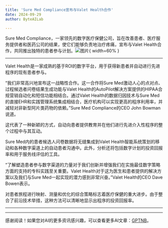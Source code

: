 ```yaml
---
title: 'Sure Med Compliance宣布与Valet Health合作'
date: 2024-09-29
author: ByteAILab

---
```


Sure Med Compliance，一家领先的数字医疗保健公司，旨在改善患者、医疗服务提供者和医药公司的结果，使它们能够负责地治疗疼痛，宣布与Valet Health合作，共同推出独特的患者参与计划。![图片](https://ai-techpark.com/wp-content/uploads/2024/09/Sure-Med-960x540.jpg){ width=60% }

---
Valet Health是一家成熟的基于ROI的数字平台，用于获得新患者并自动进行先进程序的现有患者参与。

“我们非常高兴地宣布这一战略性合作。这一合作将Sure Med激动人心的点对点、过程候选者问卷结果生成功能与Valet Health的AutoPilot解决方案提供的HIPAA合规营销自动化和短信功能相结合。通过Valet Health的数据归因技术与Sure Med的直接EHR和实践管理系统集成相结合，医疗机构可以实现更高的程序利用率，并减轻对非新型阿片类药物的依赖。”Sure Med Compliance的CEO John Bowman说道。

这代表了一种新颖的方式，自动向患者提供教育并在他们进行先进介入性程序的整个过程中与其互动。

Sure Med内的患者候选人问卷数据将无缝集成到Valet Health智能系统策划的移动和各种数字渠道上的自动患者沟通中。此外，分析还将包括数字计划的投资回报率和用于服务线评估的工具。

“了解塑造患者参与数字渠道的力量对于我们创新并增强我们在实施最佳数字策略方面的支持的专科实践至关重要。Valet Health对于这为医生和患者提供的解决方案以及我们与Sure Med一起实现的潜力感到非常兴奋。”Valet Health的CEO Dave Bowen表示。

对患者旅程进行映射、测量和优化的综合策略标志着医疗保健的重大进步。由于整合了前沿技术举措，这种方法可以清晰地显示出程序的投资回报率。


---
---
感谢阅读！如果您对AI的更多资讯感兴趣，可以查看更多AI文章：[GPTNB](https://gptnb.com)。